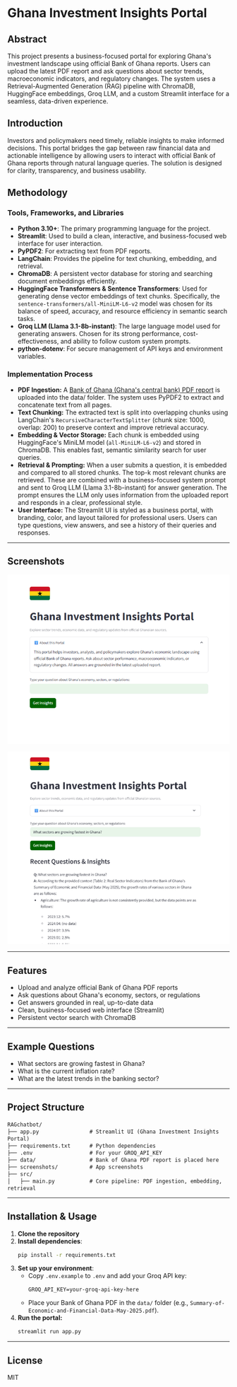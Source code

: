# Ghana Investment Insights Portal

## Abstract

This project presents a business-focused portal for exploring Ghana's investment landscape using official Bank of Ghana reports. Users can upload the latest PDF report and ask questions about sector trends, macroeconomic indicators, and regulatory changes. The system uses a Retrieval-Augmented Generation (RAG) pipeline with ChromaDB, HuggingFace embeddings, Groq LLM, and a custom Streamlit interface for a seamless, data-driven experience.

## Introduction

Investors and policymakers need timely, reliable insights to make informed decisions. This portal bridges the gap between raw financial data and actionable intelligence by allowing users to interact with official Bank of Ghana reports through natural language queries. The solution is designed for clarity, transparency, and business usability.

## Methodology

### Tools, Frameworks, and Libraries

- **Python 3.10+**: The primary programming language for the project.
- **Streamlit**: Used to build a clean, interactive, and business-focused web interface for user interaction.
- **PyPDF2**: For extracting text from PDF reports.
- **LangChain**: Provides the pipeline for text chunking, embedding, and retrieval.
- **ChromaDB**: A persistent vector database for storing and searching document embeddings efficiently.
- **HuggingFace Transformers & Sentence Transformers**: Used for generating dense vector embeddings of text chunks. Specifically, the `sentence-transformers/all-MiniLM-L6-v2` model was chosen for its balance of speed, accuracy, and resource efficiency in semantic search tasks.
- **Groq LLM (Llama 3.1-8b-instant)**: The large language model used for generating answers. Chosen for its strong performance, cost-effectiveness, and ability to follow custom system prompts.
- **python-dotenv**: For secure management of API keys and environment variables.

### Implementation Process

- **PDF Ingestion:** A [Bank of Ghana (Ghana's central bank) PDF report](https://www.bog.gov.gh/wp-content/uploads/2025/05/Summary-of-Economic-and-Financial-Data-May-2025.pdf) is uploaded into the data/ folder. The system uses PyPDF2 to extract and concatenate text from all pages.
- **Text Chunking:** The extracted text is split into overlapping chunks using LangChain's `RecursiveCharacterTextSplitter` (chunk size: 1000, overlap: 200) to preserve context and improve retrieval accuracy.
- **Embedding & Vector Storage:** Each chunk is embedded using HuggingFace's MiniLM model (`all-MiniLM-L6-v2`) and stored in ChromaDB. This enables fast, semantic similarity search for user queries.
- **Retrieval & Prompting:** When a user submits a question, it is embedded and compared to all stored chunks. The top-k most relevant chunks are retrieved. These are combined with a business-focused system prompt and sent to Groq LLM (Llama 3.1-8b-instant) for answer generation. The prompt ensures the LLM only uses information from the uploaded report and responds in a clear, professional style.
- **User Interface:** The Streamlit UI is styled as a business portal, with branding, color, and layout tailored for professional users. Users can type questions, view answers, and see a history of their queries and responses.

---

## Screenshots

![Portal Home](https://raw.githubusercontent.com/krys2fa/rt-rag-chatbot-assistant/main/screenshots/portal_home.png)

![Sample Q&A](https://raw.githubusercontent.com/krys2fa/rt-rag-chatbot-assistant/main/screenshots/sample_qa.png)

---

## Features

- Upload and analyze official Bank of Ghana PDF reports
- Ask questions about Ghana's economy, sectors, or regulations
- Get answers grounded in real, up-to-date data
- Clean, business-focused web interface (Streamlit)
- Persistent vector search with ChromaDB

---

## Example Questions

- What sectors are growing fastest in Ghana?
- What is the current inflation rate?
- What are the latest trends in the banking sector?

---

## Project Structure

```
RAGchatbot/
├── app.py                # Streamlit UI (Ghana Investment Insights Portal)
├── requirements.txt      # Python dependencies
├── .env                  # For your GROQ_API_KEY
├── data/                 # Bank of Ghana PDF report is placed here
├── screenshots/          # App screenshots
├── src/
│   ├── main.py           # Core pipeline: PDF ingestion, embedding, retrieval
```

---

## Installation & Usage

1. **Clone the repository**
2. **Install dependencies**:
   ```bash
   pip install -r requirements.txt
   ```
3. **Set up your environment**:
   - Copy `.env.example` to `.env` and add your Groq API key:
     ```env
     GROQ_API_KEY=your-groq-api-key-here
     ```
   - Place your Bank of Ghana PDF in the `data/` folder (e.g., `Summary-of-Economic-and-Financial-Data-May-2025.pdf`).
4. **Run the portal:**
   ```bash
   streamlit run app.py
   ```

---

## License

MIT
